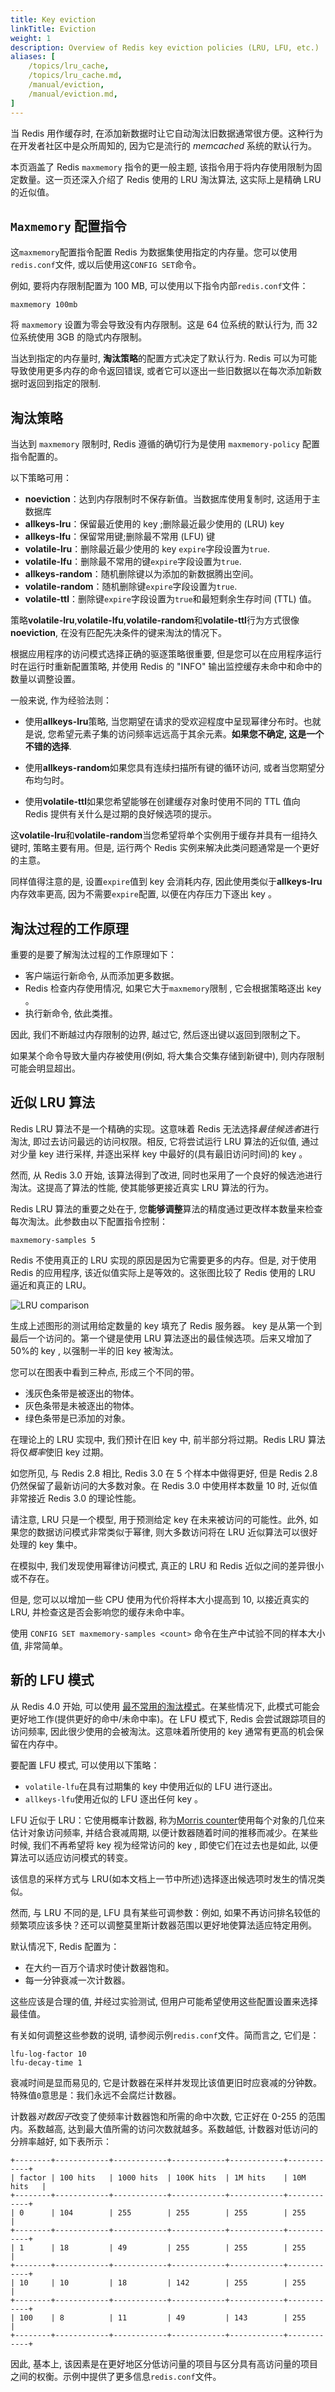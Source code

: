 ```yaml
---
title: Key eviction
linkTitle: Eviction
weight: 1
description: Overview of Redis key eviction policies (LRU, LFU, etc.)
aliases: [
    /topics/lru_cache,
    /topics/lru_cache.md,
    /manual/eviction,
    /manual/eviction.md,
]
---
```


当 Redis 用作缓存时, 在添加新数据时让它自动淘汰旧数据通常很方便。这种行为在开发者社区中是众所周知的, 因为它是流行的 *memcached* 系统的默认行为。

本页涵盖了 Redis `maxmemory` 指令的更一般主题, 该指令用于将内存使用限制为固定数量。这一页还深入介绍了 Redis 使用的 LRU 淘汰算法, 这实际上是精确 LRU 的近似值。

## `Maxmemory` 配置指令

这`maxmemory`配置指令配置 Redis 为数据集使用指定的内存量。您可以使用`redis.conf`文件, 或以后使用这`CONFIG SET`命令。

例如, 要将内存限制配置为 100 MB, 可以使用以下指令内部`redis.conf`文件：

    maxmemory 100mb

将 `maxmemory` 设置为零会导致没有内存限制。这是 64 位系统的默认行为, 而 32 位系统使用 3GB 的隐式内存限制。

当达到指定的内存量时, **淘汰策略**的配置方式决定了默认行为.
Redis 可以为可能导致使用更多内存的命令返回错误, 或者它可以逐出一些旧数据以在每次添加新数据时返回到指定的限制.

## 淘汰策略

当达到 `maxmemory` 限制时, Redis 遵循的确切行为是使用 `maxmemory-policy` 配置指令配置的。

以下策略可用：

*   **noeviction**：达到内存限制时不保存新值。当数据库使用复制时, 这适用于主数据库
*   **allkeys-lru**：保留最近使用的 key ;删除最近最少使用的 (LRU)  key 
*   **allkeys-lfu**：保留常用键;删除最不常用 (LFU) 键
*   **volatile-lru**：删除最近最少使用的 key `expire`字段设置为`true`.
*   **volatile-lfu**：删除最不常用的键`expire`字段设置为`true`.
*   **allkeys-random**：随机删除键以为添加的新数据腾出空间。
*   **volatile-random**：随机删除键`expire`字段设置为`true`.
*   **volatile-ttl**：删除键`expire`字段设置为`true`和最短剩余生存时间 (TTL) 值。

策略**volatile-lru**,**volatile-lfu**,**volatile-random**和**volatile-ttl**行为方式很像**noeviction**, 在没有匹配先决条件的键来淘汰的情况下。

根据应用程序的访问模式选择正确的驱逐策略很重要, 但是您可以在应用程序运行时在运行时重新配置策略, 并使用 Redis 的 "INFO" 输出监控缓存未命中和命中的数量以调整设置。

一般来说, 作为经验法则：

*   使用**allkeys-lru**策略, 当您期望在请求的受欢迎程度中呈现幂律分布时。也就是说, 您希望元素子集的访问频率远远高于其余元素。**如果您不确定, 这是一个不错的选择**.

*   使用**allkeys-random**如果您具有连续扫描所有键的循环访问, 或者当您期望分布均匀时。

*   使用**volatile-ttl**如果您希望能够在创建缓存对象时使用不同的 TTL 值向 Redis 提供有关什么是过期的良好候选项的提示。

这**volatile-lru**和**volatile-random**当您希望将单个实例用于缓存并具有一组持久键时, 策略主要有用。但是, 运行两个 Redis 实例来解决此类问题通常是一个更好的主意。

同样值得注意的是, 设置`expire`值到 key 会消耗内存, 因此使用类似于**allkeys-lru**内存效率更高, 因为不需要`expire`配置, 以便在内存压力下逐出 key 。

## 淘汰过程的工作原理

重要的是要了解淘汰过程的工作原理如下：

*   客户端运行新命令, 从而添加更多数据。
*   Redis 检查内存使用情况, 如果它大于`maxmemory`限制 , 它会根据策略逐出 key 。
*   执行新命令, 依此类推。

因此, 我们不断越过内存限制的边界, 越过它, 然后逐出键以返回到限制之下。

如果某个命令导致大量内存被使用(例如, 将大集合交集存储到新键中), 则内存限制可能会明显超出。

## 近似 LRU 算法

Redis LRU 算法不是一个精确的实现。这意味着 Redis 无法选择*最佳候选者*进行淘汰, 即过去访问最远的访问权限。相反, 它将尝试运行 LRU 算法的近似值, 通过对少量 key 进行采样, 并逐出采样 key 中最好的(具有最旧访问时间)的 key 。

然而, 从 Redis 3.0 开始, 该算法得到了改进, 同时也采用了一个良好的候选池进行淘汰。这提高了算法的性能, 使其能够更接近真实 LRU 算法的行为。

Redis LRU 算法的重要之处在于, 您**能够调整**算法的精度通过更改样本数量来检查每次淘汰。此参数由以下配置指令控制：

    maxmemory-samples 5

Redis 不使用真正的 LRU 实现的原因是因为它需要更多的内存。但是, 对于使用 Redis 的应用程序, 该近似值实际上是等效的。这张图比较了 Redis 使用的 LRU 逼近和真正的 LRU。

![LRU comparison](../images/lru_comparison.png)


生成上述图形的测试用给定数量的 key 填充了 Redis 服务器。 key 是从第一个到最后一个访问的。第一个键是使用 LRU 算法逐出的最佳候选项。后来又增加了50%的 key , 以强制一半的旧 key 被淘汰。

您可以在图表中看到三种点, 形成三个不同的带。

*   浅灰色条带是被逐出的物体。
*   灰色条带是未被逐出的物体。
*   绿色条带是已添加的对象。

在理论上的 LRU 实现中, 我们预计在旧 key 中, 前半部分将过期。Redis LRU 算法将仅*概率*使旧 key 过期。

如您所见, 与 Redis 2.8 相比, Redis 3.0 在 5 个样本中做得更好, 但是 Redis 2.8 仍然保留了最新访问的大多数对象。在 Redis 3.0 中使用样本数量 10 时, 近似值非常接近 Redis 3.0 的理论性能。

请注意, LRU 只是一个模型, 用于预测给定 key 在未来被访问的可能性。此外, 如果您的数据访问模式非常类似于幂律, 则大多数访问将在 LRU 近似算法可以很好处理的 key 集中。

在模拟中, 我们发现使用幂律访问模式, 真正的 LRU 和 Redis 近似之间的差异很小或不存在。

但是, 您可以以增加一些 CPU 使用为代价将样本大小提高到 10, 以接近真实的 LRU, 并检查这是否会影响您的缓存未命中率。

使用 `CONFIG SET maxmemory-samples <count>` 命令在生产中试验不同的样本大小值, 非常简单。

## 新的 LFU 模式

从 Redis 4.0 开始, 可以使用 [最不常用的淘汰模式](http://antirez.com/news/109)。在某些情况下, 此模式可能会更好地工作(提供更好的命中/未命中率)。在 LFU 模式下, Redis 会尝试跟踪项目的访问频率, 因此很少使用的会被淘汰。这意味着所使用的 key 通常有更高的机会保留在内存中。

要配置 LFU 模式, 可以使用以下策略：

*   `volatile-lfu`在具有过期集的 key 中使用近似的 LFU 进行逐出。
*   `allkeys-lfu`使用近似的 LFU 逐出任何 key 。

LFU 近似于 LRU：它使用概率计数器, 称为[Morris counter](https://en.wikipedia.org/wiki/Approximate_counting_algorithm)使用每个对象的几位来估计对象访问频率, 并结合衰减周期, 以便计数器随着时间的推移而减少。在某些时候, 我们不再希望将 key 视为经常访问的 key , 即使它们在过去也是如此, 以便算法可以适应访问模式的转变。

该信息的采样方式与 LRU(如本文档上一节中所述)选择逐出候选项时发生的情况类似。

然而, 与 LRU 不同的是, LFU 具有某些可调参数：例如, 如果不再访问排名较低的频繁项应该多快？还可以调整莫里斯计数器范围以更好地使算法适应特定用例。

默认情况下, Redis 配置为：

*   在大约一百万个请求时使计数器饱和。
*   每一分钟衰减一次计数器。

这些应该是合理的值, 并经过实验测试, 但用户可能希望使用这些配置设置来选择最佳值。

有关如何调整这些参数的说明, 请参阅示例`redis.conf`文件。简而言之, 它们是：

    lfu-log-factor 10
    lfu-decay-time 1

衰减时间是显而易见的, 它是计数器在采样并发现比该值更旧时应衰减的分钟数。特殊值`0`意思是：我们永远不会腐烂计数器。

计数器*对数因子*改变了使频率计数器饱和所需的命中次数, 它正好在 0-255 的范围内。系数越高, 达到最大值所需的访问次数就越多。系数越低, 计数器对低访问的分辨率越好, 如下表所示：

    +--------+------------+------------+------------+------------+------------+
    | factor | 100 hits   | 1000 hits  | 100K hits  | 1M hits    | 10M hits   |
    +--------+------------+------------+------------+------------+------------+
    | 0      | 104        | 255        | 255        | 255        | 255        |
    +--------+------------+------------+------------+------------+------------+
    | 1      | 18         | 49         | 255        | 255        | 255        |
    +--------+------------+------------+------------+------------+------------+
    | 10     | 10         | 18         | 142        | 255        | 255        |
    +--------+------------+------------+------------+------------+------------+
    | 100    | 8          | 11         | 49         | 143        | 255        |
    +--------+------------+------------+------------+------------+------------+

因此, 基本上, 该因素是在更好地区分低访问量的项目与区分具有高访问量的项目之间的权衡。示例中提供了更多信息`redis.conf`文件。
